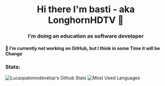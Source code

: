 <h1 align="center">Hi there I'm basti - aka LonghornHDTV 👋</h1>
<h3 align="center">I'm doing an education as software developer</h3>
<h4>🔭 I’m currently not working on GitHub, but I think in some Time it will be Change</h4>
<h3 align="left">Stats:</h3>
  <p align="center">
  
  ![Lucaspalomodevelop's Github Stats](https://github-readme-stats.vercel.app/api?username=longhornhdtv&count_private=true&show_icons=true&theme=radical)
  ![Most Used Languages](https://github-readme-stats.vercel.app/api/top-langs/?username=longhornhdtv&theme=radical)
  </p>
  
<!--
**LonghornHDTV/longhornhdtv** is a ✨ _special_ ✨ repository because its `README.md` (this file) appears on your GitHub profile.

Here are some ideas to get you started:

- 🔭 I’m currently working on ...
- 🌱 I’m currently learning ...
- 👯 I’m looking to collaborate on ...
- 🤔 I’m looking for help with ...
- 💬 Ask me about ...
- 📫 How to reach me: ...
- 😄 Pronouns: ...
- ⚡ Fun fact: ...
-->
